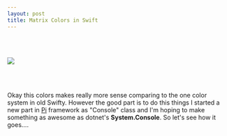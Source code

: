 ```yaml
---
layout: post
title: Matrix Colors in Swift
---
```


<br><br>

![](http://kary.us/Graphics/Blog/7006/main.png)

<br><br>

Okay this colors makes really more sense comparing to the one color system in old Swifty. However the good part is to do this things I started a new part in [Pi](https://github.com/pmkary/pi) framework as "Console" class and I'm hoping to make something as awesome as dotnet's **System.Console**. So let's see how it goes....